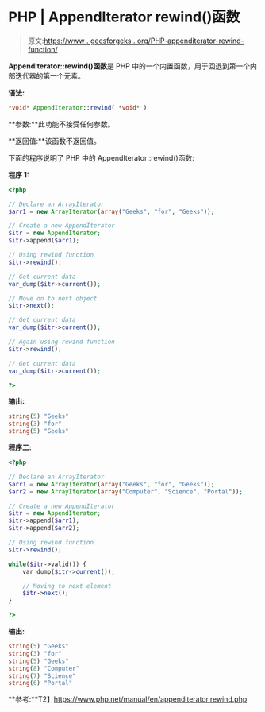 # PHP | AppendIterator rewind()函数

> 原文:[https://www . geesforgeks . org/PHP-appenditerator-rewind-function/](https://www.geeksforgeeks.org/php-appenditerator-rewind-function/)

**AppendIterator::rewind()函数**是 PHP 中的一个内置函数，用于回退到第一个内部迭代器的第一个元素。

**语法:**

```php
*void* AppendIterator::rewind( *void* )
```

**参数:**此功能不接受任何参数。

**返回值:**该函数不返回值。

下面的程序说明了 PHP 中的 AppendIterator::rewind()函数:

**程序 1:**

```php
<?php

// Declare an ArrayIterator
$arr1 = new ArrayIterator(array("Geeks", "for", "Geeks"));

// Create a new AppendIterator
$itr = new AppendIterator;
$itr->append($arr1);

// Using rewind function 
$itr->rewind(); 

// Get current data  
var_dump($itr->current()); 

// Move on to next object 
$itr->next(); 

// Get current data  
var_dump($itr->current()); 

// Again using rewind function 
$itr->rewind(); 

// Get current data  
var_dump($itr->current()); 

?>
```

**输出:**

```php
string(5) "Geeks"
string(3) "for"
string(5) "Geeks"

```

**程序二:**

```php
<?php

// Declare an ArrayIterator
$arr1 = new ArrayIterator(array("Geeks", "for", "Geeks"));
$arr2 = new ArrayIterator(array("Computer", "Science", "Portal"));

// Create a new AppendIterator
$itr = new AppendIterator;
$itr->append($arr1);
$itr->append($arr2);

// Using rewind function 
$itr->rewind(); 

while($itr->valid()) { 
    var_dump($itr->current()); 

    // Moving to next element 
    $itr->next(); 
} 

?>
```

**输出:**

```php
string(5) "Geeks"
string(3) "for"
string(5) "Geeks"
string(8) "Computer"
string(7) "Science"
string(6) "Portal"

```

**参考:**T2】https://www.php.net/manual/en/appenditerator.rewind.php